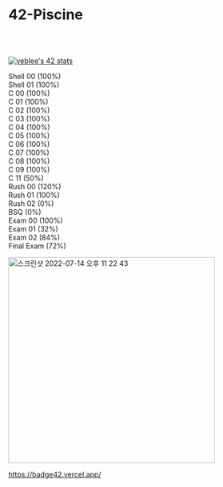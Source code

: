 # 42-Piscine
</br>
</br>

[![yeblee's 42 stats](https://badge42.vercel.app/api/v2/cl5l3oju8004509mkzaqr1idv/stats?cursusId=9&coalitionId=piscine)](https://github.com/JaeSeoKim/badge42)

Shell 00    (100%)<br>
Shell 01    (100%)</br>
C 00        (100%)</br>
C 01        (100%)</br>
C 02        (100%)</br>
C 03        (100%)</br>
C 04        (100%)</br>
C 05        (100%)</br>
C 06        (100%)</br>
C 07        (100%)</br>
C 08        (100%)</br>
C 09        (100%)</br>
C 11        (50%)</br>
Rush 00     (120%)</br>
Rush 01     (100%)</br>
Rush 02     (0%)</br>
BSQ         (0%)</br>
Exam 00     (100%)</br>
Exam 01     (32%)</br>
Exam 02     (84%)</br>
Final Exam  (72%)</br>

<img width="413" alt="스크린샷 2022-07-14 오후 11 22 43" src="https://user-images.githubusercontent.com/68188768/179005220-5d40dc16-c0d6-4e2a-97da-2f983889b26d.png">

https://badge42.vercel.app/
